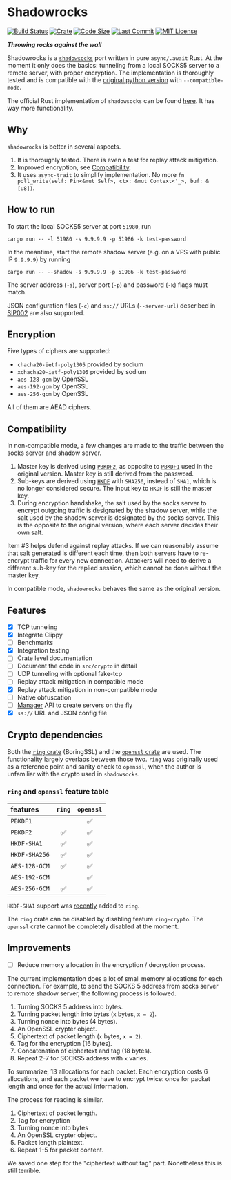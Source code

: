 Shadowrocks
===========
[![Build Status](https://img.shields.io/travis/com/ditsing/shadowrocks-async.svg?branch=master)](https://travis-ci.com/github/ditsing/shadowrocks-async)
[![Crate](https://img.shields.io/crates/v/shadowrocks)](https://crates.io/crates/shadowrocks)
[![Code Size](https://img.shields.io/github/languages/code-size/ditsing/shadowrocks-async)]()
[![Last Commit](https://img.shields.io/github/last-commit/ditsing/shadowrocks-async)](https://github.com/ditsing/shadowrocks-async/commits/master)
[![MIT License](https://img.shields.io/github/license/ditsing/shadowrocks-async)](https://github.com/ditsing/shadowrocks-async/blob/master/MIT-LICENSE)

***Throwing rocks against the wall***

Shadowrocks is a [`shadowsocks`](http://shadowsocks.org) port written in pure `async/.await` Rust.
At the moment it only does the basics: tunneling from a local SOCKS5 server to a remote server, with
proper encryption. The implementation is thoroughly tested and is compatible with the [original
python version][1] with `--compatible-mode`.

The official Rust implementation of `shadowsocks` can be found [here][2]. It has way more
functionality.

Why
---
`shadowrocks` is better in several aspects.
1. It is thoroughly tested. There is even a test for replay attack mitigation.
2. Improved encryption, see [Compatibility](#Compatibility).
3. It uses `async-trait` to simplify implementation. No more
`fn poll_write(self: Pin<&mut Self>, ctx: &mut Context<'_>, buf: &[u8])`.

How to run
----------
To start the local SOCKS5 server at port `51980`, run
```shell script
cargo run -- -l 51980 -s 9.9.9.9 -p 51986 -k test-password
```

In the meantime, start the remote shadow server (e.g. on a VPS with public IP
`9.9.9.9`) by running
```shell script
cargo run -- --shadow -s 9.9.9.9 -p 51986 -k test-password
```
The server address (`-s`), server port (`-p`) and password (`-k`) flags must match.

JSON configuration files (`-c`) and `ss://` URLs (`--server-url`) described in
[SIP002][3] are also supported.

Encryption
----------
Five types of ciphers are supported:

* `chacha20-ietf-poly1305` provided by sodium
* `xchacha20-ietf-poly1305` provided by sodium
* `aes-128-gcm` by OpenSSL
* `aes-192-gcm` by OpenSSL
* `aes-256-gcm` by OpenSSL

All of them are AEAD ciphers.

Compatibility
-------------
In non-compatible mode, a few changes are made to the traffic between the socks
server and shadow server.

1. Master key is derived using [`PBKDF2`][4], as opposite to [`PBKDF1`][5] used in
the original version. Master key is still derived from the password.
2. Sub-keys are derived using [`HKDF`][6] with `SHA256`, instead of `SHA1`, which is
no longer considered secure. The input key to `HKDF` is still the master key.
3. During encryption handshake, the salt used by the socks server to encrypt
outgoing traffic is designated by the shadow server, while the salt used by the
shadow server is designated by the socks server. This is the opposite to the
original version, where each server decides their own salt.

Item #3 helps defend against replay attacks. If we can reasonably assume that
salt generated is different each time, then both servers have to re-encrypt
traffic for every new connection. Attackers will need to derive a different
sub-key for the replied session, which cannot be done without the master key.

In compatible mode, `shadowrocks` behaves the same as the original version.

Features
---------------
- [x] TCP tunneling
- [x] Integrate Clippy
- [ ] Benchmarks
- [x] Integration testing
- [ ] Crate level documentation
- [ ] Document the code in `src/crypto` in detail
- [ ] UDP tunneling with optional fake-tcp
- [ ] Replay attack mitigation in compatible mode
- [x] Replay attack mitigation in non-compatible mode
- [ ] Native obfuscation
- [ ] [Manager][10] API to create servers on the fly
- [x] `ss://` URL and JSON config file

Crypto dependencies
-------------------
Both the [`ring` crate][7] (BoringSSL) and the [`openssl` crate][8] are used.
The functionality largely overlaps between those two. `ring` was originally
used as a reference point and sanity check to `openssl`, when the author is
unfamiliar with the crypto used in `shadowsocks`.

### `ring` and `openssl` feature table
| features    | `ring` | `openssl` |
|:------------|:------:|:---------:|
|  `PBKDF1`   |        |     ✅   |
|  `PBKDF2`   |   ✅   |     ✅   |
|`HKDF-SHA1`  |   ✅   |     ✅   |
|`HKDF-SHA256`|   ✅   |     ✅   |
|`AES-128-GCM`|   ✅   |     ✅   |
|`AES-192-GCM`|        |     ✅   |
|`AES-256-GCM`|   ✅   |     ✅   |

`HKDF-SHA1` support was [recently][9] added to `ring`.

The `ring` crate can be disabled by disabling feature `ring-crypto`. The
`openssl` crate cannot be completely disabled at the moment.

Improvements
------------
- [ ] Reduce memory allocation in the encryption / decryption process.

The current implementation does a lot of small memory allocations for each
connection. For example, to send the SOCKS 5 address from socks server to
remote shadow server, the following process is followed.

1. Turning SOCKS 5 address into bytes.
2. Turning packet length into bytes (`x` bytes, `x = 2`).
3. Turning nonce into bytes (4 bytes).
4. An OpenSSL crypter object.
5. Ciphertext of packet length (`x` bytes, `x = 2`).
6. Tag for the encryption (16 bytes).
7. Concatenation of ciphertext and tag (18 bytes).
8. Repeat 2-7 for SOCKS5 address with `x` varies.

To summarize, 13 allocations for each packet. Each encryption costs 6
allocations, and each packet we have to encrypt twice: once for packet length
and once for the actual information.

The process for reading is similar.
1. Ciphertext of packet length.
2. Tag for encryption
3. Turning nonce into bytes
4. An OpenSSL crypter object.
5. Packet length plaintext.
6. Repeat 1-5 for packet content.

We saved one step for the "ciphertext without tag" part. Nonetheless this is
still terrible.

[1]: https://github.com/shadowsocks/shadowsocks "shadowsocks"
[2]: https://github.com/shadowsocks/shadowsocks-rust "shadowsocks-rust"
[3]: https://shadowsocks.org/en/spec/SIP002-URI-Scheme.html "SIP002"
[4]: https://tools.ietf.org/html/rfc2898#section-5.2 "RFC 2898"
[5]: https://tools.ietf.org/html/rfc2898#section-5.1 "RFC 2898"
[6]: https://tools.ietf.org/html/rfc5869 "RFC 5869"
[7]: https://briansmith.org/rustdoc/ring/index.html "ring"
[8]: https://github.com/sfackler/rust-openssl "openssl"
[9]: https://github.com/briansmith/ring/commit/f81232fe69f21ba0c490507e579e15be2333f0d7
[10]: https://github.com/shadowsocks/shadowsocks/wiki/Manage-Multiple-Users "Shadowsocks Wiki"
